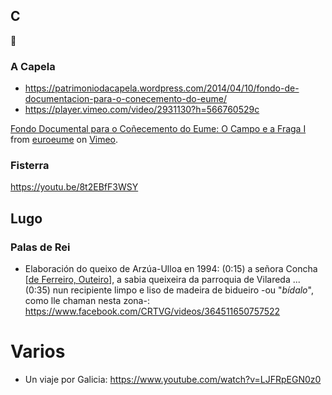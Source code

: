 
## C
:full_moon_with_face:

### A Capela

- https://patrimoniodacapela.wordpress.com/2014/04/10/fondo-de-documentacion-para-o-conecemento-do-eume/
- https://player.vimeo.com/video/2931130?h=566760529c
<p><a href="https://vimeo.com/2931130">Fondo Documental para o Co&ntilde;ecemento do Eume: O Campo e a Fraga I</a> from <a href="https://vimeo.com/user1191095">euroeume</a> on <a href="https://vimeo.com">Vimeo</a>.</p>

### Fisterra

https://youtu.be/8t2EBfF3WSY

## Lugo
### Palas de Rei
- Elaboración do queixo de Arzúa-Ulloa en 1994: (0:15) a señora Concha [[de Ferreiro, Outeiro](https://www.facebook.com/fotospalasderei/posts/2206750759548534?comment_id=2206768122880131&reply_comment_id=2206809159542694&__cft__[0]=AZXjsIJPtmLVV3XINuDilw3lgM0JCXb6eR7DqBKJybMeaIJMqTNN-Fj-2rbtgIgRaUnstjxMZthoFXr59db1GubEXBXOgQ2k9NdWngA2qxamzDc1epYHTTsRku02l8xXwvWj3aQPicOdB7LU726kAwjOyOPErnFsHi0wHyMHftlfiw&__tn__=R]-R)], a sabia queixeira da parroquia de Vilareda ... (0:35) nun recipiente limpo e liso de madeira de bidueiro -ou "_bídalo_", como lle chaman nesta zona-: https://www.facebook.com/CRTVG/videos/364511650757522
# Varios
- Un viaje por Galicia: https://www.youtube.com/watch?v=LJFRpEGN0z0
